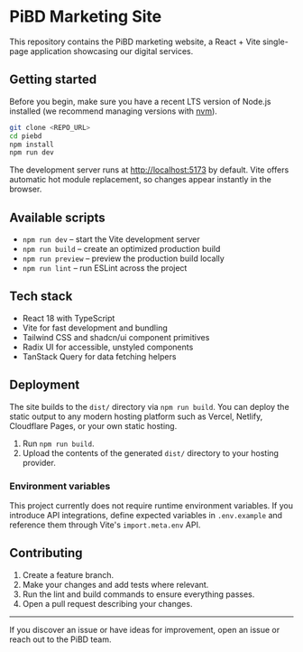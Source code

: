 # PiBD Marketing Site

This repository contains the PiBD marketing website, a React + Vite single-page application showcasing our digital services.

## Getting started

Before you begin, make sure you have a recent LTS version of Node.js installed (we recommend managing versions with [nvm](https://github.com/nvm-sh/nvm)).

```bash
git clone <REPO_URL>
cd piebd
npm install
npm run dev
```

The development server runs at <http://localhost:5173> by default. Vite offers automatic hot module replacement, so changes appear instantly in the browser.

## Available scripts

- `npm run dev` – start the Vite development server
- `npm run build` – create an optimized production build
- `npm run preview` – preview the production build locally
- `npm run lint` – run ESLint across the project

## Tech stack

- React 18 with TypeScript
- Vite for fast development and bundling
- Tailwind CSS and shadcn/ui component primitives
- Radix UI for accessible, unstyled components
- TanStack Query for data fetching helpers

## Deployment

The site builds to the `dist/` directory via `npm run build`. You can deploy the static output to any modern hosting platform such as Vercel, Netlify, Cloudflare Pages, or your own static hosting.

1. Run `npm run build`.
2. Upload the contents of the generated `dist/` directory to your hosting provider.

### Environment variables

This project currently does not require runtime environment variables. If you introduce API integrations, define expected variables in `.env.example` and reference them through Vite's `import.meta.env` API.

## Contributing

1. Create a feature branch.
2. Make your changes and add tests where relevant.
3. Run the lint and build commands to ensure everything passes.
4. Open a pull request describing your changes.

---

If you discover an issue or have ideas for improvement, open an issue or reach out to the PiBD team.
